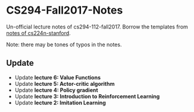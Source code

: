 # CS294-Fall2017-Notes

Un-official lecture notes of cs294-112-fall2017. Borrow the templates from [notes of cs224n-stanford](https://github.com/stanfordnlp/cs224n-winter17-notes).

Note: there may be tones of typos in the notes.

## Update

* Update **lecture 6: Value Functions**
* Update **lecture 5: Actor-critic algorithm**
* Update **lecture 4: Policy gradient**
* Update **lecture 3: Introduction to Reinforcement Learning**
* Update **lecture 2: Imitation Learning**
